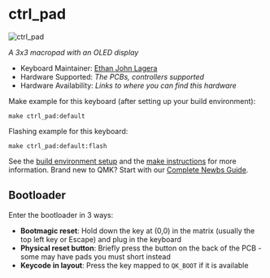 # ctrl_pad

![ctrl_pad](https://i.imgur.com/dbGas2V.png)

*A 3x3 macropad with an OLED display*

* Keyboard Maintainer: [Ethan John Lagera](https://github.com/Somebud0180)
* Hardware Supported: *The PCBs, controllers supported*
* Hardware Availability: *Links to where you can find this hardware*

Make example for this keyboard (after setting up your build environment):

    make ctrl_pad:default

Flashing example for this keyboard:

    make ctrl_pad:default:flash

See the [build environment setup](https://docs.qmk.fm/#/getting_started_build_tools) and the [make instructions](https://docs.qmk.fm/#/getting_started_make_guide) for more information. Brand new to QMK? Start with our [Complete Newbs Guide](https://docs.qmk.fm/#/newbs).

## Bootloader

Enter the bootloader in 3 ways:

* **Bootmagic reset**: Hold down the key at (0,0) in the matrix (usually the top left key or Escape) and plug in the keyboard
* **Physical reset button**: Briefly press the button on the back of the PCB - some may have pads you must short instead
* **Keycode in layout**: Press the key mapped to `QK_BOOT` if it is available
